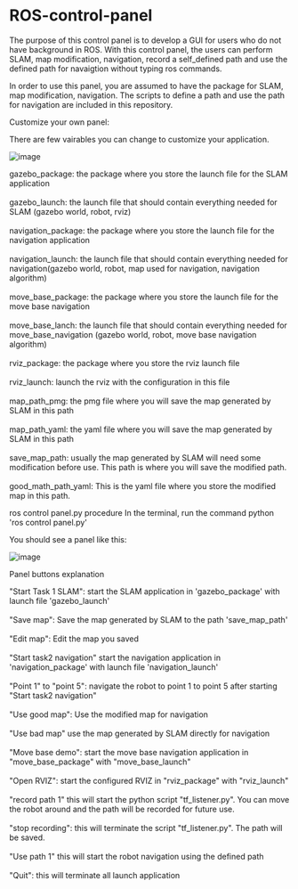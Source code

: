 # ROS-control-panel
The purpose of this control panel is to develop a GUI for users who do not have background in ROS. With this control panel, the users can perform SLAM, map modification, navigation, record a self_defined path and use the defined path for navaigtion without typing ros commands.

In order to use this panel, you are assumed to have the package for SLAM, map modification, navigation. The scripts to define a path and use the path for navigation are included in this repository. 

Customize your own panel:

There are few vairables you can change to customize your application.

![image](https://user-images.githubusercontent.com/79799975/141095392-bdc16af4-68a7-4782-8997-99cd959c90a0.png)

gazebo_package: the package where you store the launch file for the SLAM application<br /><br />
gazebo_launch: the launch file that should contain everything needed for SLAM (gazebo world, robot, rviz)<br /><br />
navigation_package: the package where you store the launch file for the navigation application<br /><br />
navigation_launch: the launch file that should contain everything needed for navigation(gazebo world, robot, map used for navigation, navigation algorithm)<br /><br />
move_base_package: the package where you store the launch file for the move base navigation<br /><br />
move_base_lanch: the launch file that should contain everything needed for move_base_navigation (gazebo world, robot, move base navigation algorithm)<br /><br />
rviz_package: the package where you store the rviz launch file<br /><br />
rviz_launch: launch the rviz with the configuration in this file<br /><br />
map_path_pmg: the pmg file where you will save the map generated by SLAM in this path<br /><br />
map_path_yaml: the yaml file where you will save the map generated by SLAM in this path <br /><br />
save_map_path: usually the map generated by SLAM will need some modification before use. This path is where you will save the modified path. <br /><br />
good_math_path_yaml:  This is the yaml file where you store the modified map in this path.<br />


ros control panel.py
procedure
In the terminal, run the command python 'ros control panel.py'

You should see a panel like this:

![image](https://user-images.githubusercontent.com/79799975/141094604-b158af6b-d192-4092-8277-1172d0c4f8e7.png)

Panel buttons explanation

"Start Task 1 SLAM": start the SLAM application in 'gazebo_package' with launch file 'gazebo_launch'<br /><br />
"Save map": Save the map generated by SLAM to the path 'save_map_path'<br /><br />
"Edit map": Edit the map you saved <br /><br />
"Start task2 navigation" start the navigation application in 'navigation_package' with launch file 'navigation_launch'<br /><br />
"Point 1" to "point 5": navigate the robot to point 1 to point 5  after starting "Start task2 navigation"<br /><br />
"Use good map": Use the modified map for navigation<br /><br />
"Use bad map" use the map generated by SLAM directly for navigation<br /><br />
"Move base demo": start the move base navigation application in "move_base_package" with "move_base_launch"<br /><br />
"Open RVIZ": start the configured RVIZ in "rviz_package" with "rviz_launch"<br /><br />
"record path 1" this will start the python script "tf_listener.py". You can move the robot around and the path will be recorded for future use.<br /><br />
"stop recording": this will terminate the script "tf_listener.py". The path will be saved.<br /><br />
"Use path 1" this will start the robot navigation using the defined path<br /><br />
"Quit": this will terminate all launch application 
